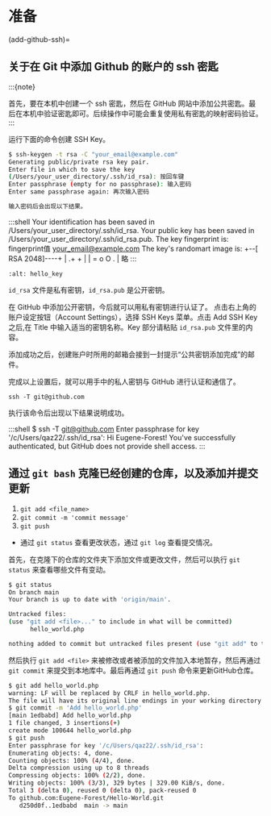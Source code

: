 # 准备

(add-github-ssh)=

## 关于在 Git 中添加 Github 的账户的 ssh 密匙

:::{note}

首先，要在本机中创建一个 ssh 密匙，然后在 GitHub 网站中添加公共密匙。最后在本机中验证密匙即可。后续操作中可能会重复使用私有密匙的映射密码验证。
:::

运行下面的命令创建 SSH Key。

```bash
$ ssh-keygen -t rsa -C "your_email@example.com"
Generating public/private rsa key pair.
Enter file in which to save the key
(/Users/your_user_directory/.ssh/id_rsa): 按回车键
Enter passphrase (empty for no passphrase): 输入密码
Enter same passphrase again: 再次输入密码

输入密码后会出现以下结果。
```

:::shell
Your identification has been saved in /Users/your_user_directory/.ssh/id_rsa.
Your public key has been saved in /Users/your_user_directory/.ssh/id_rsa.pub.
The key fingerprint is:
fingerprint值 your_email@example.com
The key's randomart image is:
+--[ RSA 2048]----+
| .+ + |
| = o O . |
略
:::

```{image} ../img/hello_key.png
:alt: hello_key
```

`id_rsa` 文件是私有密钥，`id_rsa.pub` 是公开密钥。

在 GitHub 中添加公开密钥，今后就可以用私有密钥进行认证了。
点击右上角的账户设定按钮（Account Settings），选择 SSH Keys 菜单。点击 Add SSH Key 之后,在 Title 中输入适当的密钥名称。Key 部分请粘贴 `id_rsa.pub` 文件里的内容。

添加成功之后，创建账户时所用的邮箱会接到一封提示“公共密钥添加完成”的邮件。

完成以上设置后，就可以用手中的私人密钥与 GitHub 进行认证和通信了。

```shell
ssh -T git@github.com
```

执行该命令后出现以下结果说明成功。

:::shell
$ ssh -T git@github.com
Enter passphrase for key '/c/Users/qaz22/.ssh/id_rsa':
Hi Eugene-Forest! You've successfully authenticated, but GitHub does not provide shell access.
:::

## 通过 `git bash` 克隆已经创建的仓库，以及添加并提交更新

1. `git add <file_name>`
2. `git commit -m 'commit message'`
3. `git push`

- 通过 `git status` 查看更改状态，通过 `git log` 查看提交情况。

首先，在克隆下的仓库的文件夹下添加文件或更改文件，然后可以执行 `git status` 来查看哪些文件有变动。

```bash
$ git status
On branch main
Your branch is up to date with 'origin/main'.

Untracked files:
(use "git add <file>..." to include in what will be committed)
      hello_world.php

nothing added to commit but untracked files present (use "git add" to track)
```

然后执行 `git add <file>` 来被修改或者被添加的文件加入本地暂存，然后再通过 `git commit` 来提交到本地库中。最后再通过 `git push` 命令来更新GitHub仓库。

```bash
$ git add hello_world.php
warning: LF will be replaced by CRLF in hello_world.php.
The file will have its original line endings in your working directory
$ git commit -m 'Add hello_world.php'
[main 1edbabd] Add hello_world.php
1 file changed, 3 insertions(+)
create mode 100644 hello_world.php
$ git push
Enter passphrase for key '/c/Users/qaz22/.ssh/id_rsa':
Enumerating objects: 4, done.
Counting objects: 100% (4/4), done.
Delta compression using up to 8 threads
Compressing objects: 100% (2/2), done.
Writing objects: 100% (3/3), 329 bytes | 329.00 KiB/s, done.
Total 3 (delta 0), reused 0 (delta 0), pack-reused 0
To github.com:Eugene-Forest/Hello-World.git
   d250d0f..1edbabd  main -> main
```
